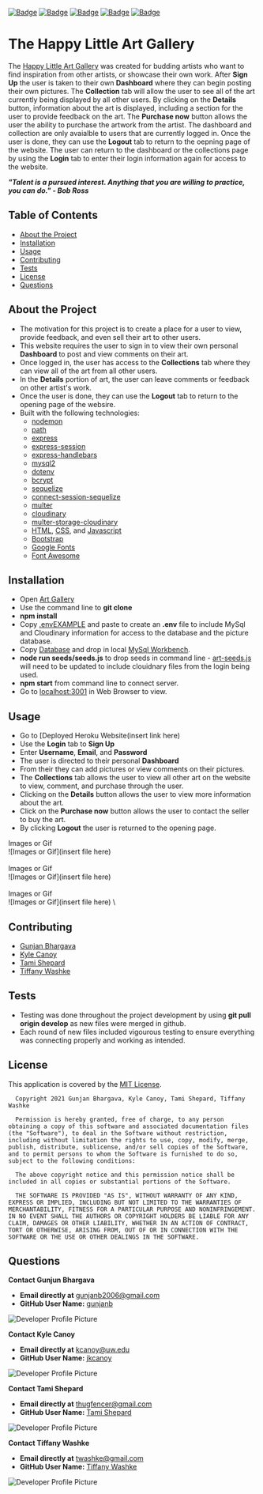 [![Badge](https://img.shields.io/badge/GitHub-gunjanb-orange?style=flat-square&logo=appveyor)](https://github.com/gunjanb)
[![Badge](https://img.shields.io/badge/GitHub-jkcanoy-yellow?style=flat-square&logo=appveyor)](https://github.com/jkcanoy)
[![Badge](https://img.shields.io/badge/GitHub-FettBoba-green?style=flat-square&logo=appveyor)](https://github.com/Fett-Boba)
[![Badge](https://img.shields.io/badge/GitHub-twashke-blueviolet?style=flat-square&logo=appveyor)](https://github.com/twashke) [![Badge](https://img.shields.io/badge/License-MIT-blue)](https://opensource.org/licenses/MIT)

# The Happy Little Art Gallery

The [Happy Little Art Gallery](http://localhost:3001/) was created for budding artists who want to find inspiration from other artists, or showcase their own work. After **Sign Up** the user is taken to their own **Dashboard** where they can begin posting their own pictures. The **Collection** tab will allow the user to see all of the art currently being displayed by all other users. By clicking on the **Details** button, information about the art is displayed, including a section for the user to provide feedback on the art. The **Purchase now** button allows the user the ability to purchase the artwork from the artist. The dashboard and collection are only avaialble to users that are currently logged in. Once the user is done, they can use the **Logout** tab to return to the oepning page of the website. The user can return to the dashboard or the collections page by using the **Login** tab to enter their login information again for access to the website.

**_"Talent is a pursued interest. Anything that you are willing to practice, you can do." - Bob Ross_**

## Table of Contents

- [About the Project](#about-the-project)
- [Installation](#installation)
- [Usage](#usage)
- [Contributing](#contributing)
- [Tests](#tests)
- [License](#license)
- [Questions](#questions)

## About the Project

- The motivation for this project is to create a place for a user to view, provide feedback, and even sell their art to other users.
- This website requires the user to sign in to view their own personal **Dashboard** to post and view comments on their art.
- Once logged in, the user has access to the **Collections** tab where they can view all of the art from all other users.
- In the **Details** portion of art, the user can leave comments or feedback on other artist's work.
- Once the user is done, they can use the **Logout** tab to return to the opening page of the websire.
- Built with the following technologies:
  - [nodemon](https://www.npmjs.com/package/nodemon)
  - [path](https://www.npmjs.com/package/path)
  - [express](https://www.npmjs.com/package/express)
  - [express-session](https://www.npmjs.com/package/express-session)
  - [express-handlebars](https://www.npmjs.com/package/express-handlebars)
  - [mysql2](https://www.npmjs.com/package/mysql2)
  - [dotenv](https://www.npmjs.com/package/dotenv)
  - [bcrypt](https://www.npmjs.com/package/bcrypt)
  - [sequelize](https://www.npmjs.com/package/sequelize)
  - [connect-session-sequelize](https://www.npmjs.com/package/connect-session-sequelize)
  - [multer](https://www.npmjs.com/package/multer)
  - [cloudinary](https://www.npmjs.com/package/cloudinary)
  - [multer-storage-cloudinary](https://www.npmjs.com/package/multer-storage-cloudinary)
  - [HTML](https://www.w3schools.com/html/), [CSS](https://www.w3.org/Style/CSS/Overview.en.html), and [Javascript](https://www.javascript.com/)
  - [Bootstrap](https://getbootstrap.com/)
  - [Google Fonts](https://fonts.google.com/)
  - [Font Awesome](https://fontawesome.com/)

## Installation

- Open [Art Gallery](https://github.com/twashke/Art-Gallery)
- Use the command line to **git clone**
- **npm install**
- Copy [.envEXAMPLE](.env.EXAMPLE) and paste to create an **.env** file to include MySql and Cloudinary information for access to the database and the picture database.
- Copy [Database](/db/schema.sql) and drop in local [MySql Workbench](https://www.mysql.com/products/workbench/).
- **node run seeds/seeds.js** to drop seeds in command line - [art-seeds.js](seeds/art-seeds.js) will need to be updated to include clouidnary files from the login being used.
- **npm start** from command line to connect server.
- Go to [localhost:3001](http://localhost:3001/) in Web Browser to view.

## Usage

- Go to [Deployed Heroku Website(insert link here)
- Use the **Login** tab to **Sign Up**
- Enter **Username**, **Email**, and **Password**
- The user is directed to their personal **Dashboard**
- From their they can add pictures or view comments on their pictures.
- The **Collections** tab allows the user to view all other art on the website to view, comment, and purchase through the user.
- Clicking on the **Details** button allows the user to view more information about the art.
- Click on the **Purchase now** button allows the user to contact the seller to buy the art.
- By clicking **Logout** the user is returned to the opening page.

Images or Gif \
![Images or Gif](insert file here) \
\
Images or Gif \
![Images or Gif](insert file here) \
\
Images or Gif \
![Images or Gif](insert file here) \

## Contributing

- [Gunjan Bhargava](https://github.com/gunjanb)
- [Kyle Canoy](https://github.com/jkcanoy)
- [Tami Shepard](https://github.com/Fett-Boba)
- [Tiffany Washke](https://github.com/twashke)

## Tests

- Testing was done throughout the project development by using **git pull origin develop** as new files were merged in github.
- Each round of new files included vigourous testing to ensure everything was connecting properly and working as intended.

## License

This application is covered by the [MIT License](https://opensource.org/licenses/MIT).

      Copyright 2021 Gunjan Bhargava, Kyle Canoy, Tami Shepard, Tiffany Washke

      Permission is hereby granted, free of charge, to any person obtaining a copy of this software and associated documentation files (the "Software"), to deal in the Software without restriction, including without limitation the rights to use, copy, modify, merge, publish, distribute, sublicense, and/or sell copies of the Software, and to permit persons to whom the Software is furnished to do so, subject to the following conditions:

      The above copyright notice and this permission notice shall be included in all copies or substantial portions of the Software.

      THE SOFTWARE IS PROVIDED "AS IS", WITHOUT WARRANTY OF ANY KIND, EXPRESS OR IMPLIED, INCLUDING BUT NOT LIMITED TO THE WARRANTIES OF MERCHANTABILITY, FITNESS FOR A PARTICULAR PURPOSE AND NONINFRINGEMENT. IN NO EVENT SHALL THE AUTHORS OR COPYRIGHT HOLDERS BE LIABLE FOR ANY CLAIM, DAMAGES OR OTHER LIABILITY, WHETHER IN AN ACTION OF CONTRACT, TORT OR OTHERWISE, ARISING FROM, OUT OF OR IN CONNECTION WITH THE SOFTWARE OR THE USE OR OTHER DEALINGS IN THE SOFTWARE.

## Questions

**Contact Gunjun Bhargava**

- **Email directly at** gunjanb2006@gmail.com
- **GitHub User Name:** [gunjanb](https://github.com/gunjanb)

![Developer Profile Picture](https://avatars.githubusercontent.com/u/13214814?v=4)

**Contact Kyle Canoy**

- **Email directly at** kcanoy@uw.edu
- **GitHub User Name:** [jkcanoy](https://github.com/jkcanoy)

![Developer Profile Picture](https://avatars.githubusercontent.com/u/78453584?v=4)

**Contact Tami Shepard**

- **Email directly at** thugfencer@gmail.com
- **GitHub User Name:** [Tami Shepard](https://github.com/Fett-Boba)

![Developer Profile Picture](https://avatars.githubusercontent.com/u/80312113?v=4)

**Contact Tiffany Washke**

- **Email directly at** twashke@gmail.com
- **GitHub User Name:** [Tiffany Washke](https://github.com/twashke)

![Developer Profile Picture](https://avatars.githubusercontent.com/u/79234530?v=4)
